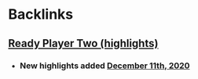 
# Backlinks
## [Ready Player Two (highlights)](<Ready Player Two (highlights).md>)
- ### New highlights added [December 11th, 2020](<December 11th, 2020.md>)

